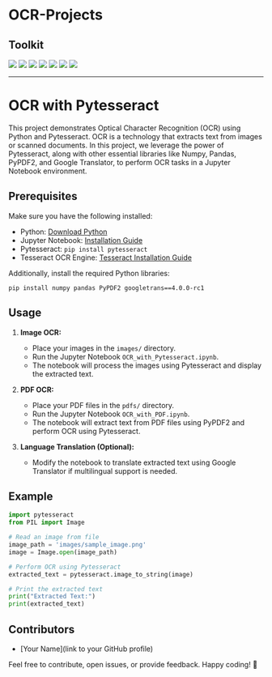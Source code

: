 # OCR-Projects
## Toolkit

<a href = "https://python.org/"><img src = "https://img.shields.io/badge/Python-FFD43B?style=for-the-badge&logo=python&logoColor=blue"></a>
<a href = "https://jupyter.org/"><img src = "https://img.shields.io/badge/Jupyter-000000?style=for-the-badge&logo=jupyter&logoColor=orange"></a>
<a href = "https://pandas.pydata.org/"><img src = "https://img.shields.io/badge/Pandas-2C2D72?style=for-the-badge&logo=pandas&logoColor=white"></a>
<a href = "https://numpy.org/"><img src = "https://img.shields.io/badge/Numpy-FFFFFF?style=for-the-badge&logo=numpy&logoColor=blue"></a>
<a href = "https://chat.openai.com/"><img src = "https://img.shields.io/badge/chatGPT-74aa9c?style=for-the-badge&logo=openai&logoColor=white"></a>
<a href = "https://www.latex-project.org/"><img src = "https://img.shields.io/badge/LaTeX-47A141?style=for-the-badge&logo=LaTeX&logoColor=white"></a>
<a href = "https://stackoverflow.com/"><img src = "https://img.shields.io/badge/Stack_Overflow-FE7A16?style=for-the-badge&logo=stack-overflow&logoColor=white"></a>

---
# OCR with Pytesseract

This project demonstrates Optical Character Recognition (OCR) using Python and Pytesseract. OCR is a technology that extracts text from images or scanned documents. In this project, we leverage the power of Pytesseract, along with other essential libraries like Numpy, Pandas, PyPDF2, and Google Translator, to perform OCR tasks in a Jupyter Notebook environment.

## Prerequisites

Make sure you have the following installed:

- Python: [Download Python](https://www.python.org/downloads/)
- Jupyter Notebook: [Installation Guide](https://jupyter.readthedocs.io/en/latest/install.html)
- Pytesseract: `pip install pytesseract`
- Tesseract OCR Engine: [Tesseract Installation Guide](https://github.com/tesseract-ocr/tesseract/wiki)

Additionally, install the required Python libraries:

```
pip install numpy pandas PyPDF2 googletrans==4.0.0-rc1
```

## Usage

1. **Image OCR:**
   - Place your images in the `images/` directory.
   - Run the Jupyter Notebook `OCR_with_Pytesseract.ipynb`.
   - The notebook will process the images using Pytesseract and display the extracted text.

2. **PDF OCR:**
   - Place your PDF files in the `pdfs/` directory.
   - Run the Jupyter Notebook `OCR_with_PDF.ipynb`.
   - The notebook will extract text from PDF files using PyPDF2 and perform OCR using Pytesseract.

3. **Language Translation (Optional):**
   - Modify the notebook to translate extracted text using Google Translator if multilingual support is needed.

## Example

```python
import pytesseract
from PIL import Image

# Read an image from file
image_path = 'images/sample_image.png'
image = Image.open(image_path)

# Perform OCR using Pytesseract
extracted_text = pytesseract.image_to_string(image)

# Print the extracted text
print("Extracted Text:")
print(extracted_text)
```

## Contributors

- [Your Name](link to your GitHub profile)

Feel free to contribute, open issues, or provide feedback. Happy coding! 🚀
